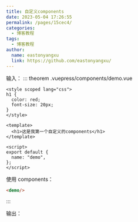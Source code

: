 ```yaml
---
title: 自定义components
date: 2023-05-04 17:26:55
permalink: /pages/15cec4/
categories:
  - 博客教程
tags:
  - 博客教程
author:
  name: eastonyangxu
  link: https://github.com/eastonyangxu/
---
```


输入：
::: theorem .vuepress/components/demo.vue

```vue
<style scoped lang="css">
h1 {
  color: red;
  font-size: 20px;
}
</style>

<template>
  <h1>这是我第一个自定义的components</h1>
</template>

<script>
export default {
  name: "demo",
};
</script>
```

使用 components：

```md
<demo/>
```

:::

输出：
<demo/>

